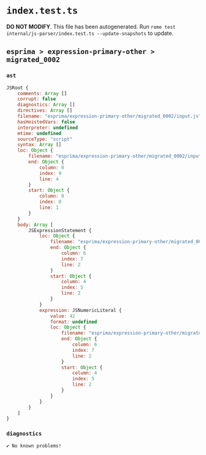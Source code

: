 # `index.test.ts`

**DO NOT MODIFY**. This file has been autogenerated. Run `rome test internal/js-parser/index.test.ts --update-snapshots` to update.

## `esprima > expression-primary-other > migrated_0002`

### `ast`

```javascript
JSRoot {
	comments: Array []
	corrupt: false
	diagnostics: Array []
	directives: Array []
	filename: "esprima/expression-primary-other/migrated_0002/input.js"
	hasHoistedVars: false
	interpreter: undefined
	mtime: undefined
	sourceType: "script"
	syntax: Array []
	loc: Object {
		filename: "esprima/expression-primary-other/migrated_0002/input.js"
		end: Object {
			column: 0
			index: 9
			line: 4
		}
		start: Object {
			column: 0
			index: 0
			line: 1
		}
	}
	body: Array [
		JSExpressionStatement {
			loc: Object {
				filename: "esprima/expression-primary-other/migrated_0002/input.js"
				end: Object {
					column: 6
					index: 7
					line: 2
				}
				start: Object {
					column: 4
					index: 5
					line: 2
				}
			}
			expression: JSNumericLiteral {
				value: 42
				format: undefined
				loc: Object {
					filename: "esprima/expression-primary-other/migrated_0002/input.js"
					end: Object {
						column: 6
						index: 7
						line: 2
					}
					start: Object {
						column: 4
						index: 5
						line: 2
					}
				}
			}
		}
	]
}
```

### `diagnostics`

```
✔ No known problems!

```
